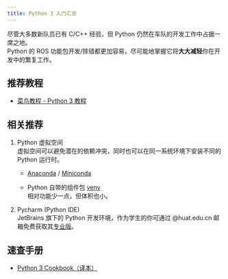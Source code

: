 ```yaml
---
title: Python 3 入门汇总
---
```


尽管大多数新队员已有 C/C++ 经验，但 Python 仍然在车队的开发工作中占据一席之地。  
Python 的 ROS 功能包开发/除错都更加容易，尽可能地掌握它将**大大减轻**你在开发中的繁复工作。

## 推荐教程

- [菜鸟教程 - Python 3 教程](https://www.runoob.com/python3/python3-tutorial.html)

## 相关推荐

1.  Python 虚拟空间  
  虚拟空间可以避免潜在的依赖冲突，同时也可以在同一系统环境下安装不同的 Python 运行时。

    - [Anaconda](https://repo.anaconda.com/archive/Anaconda3-2022.05-Linux-x86_64.sh) / [Miniconda](https://repo.anaconda.com/miniconda/Miniconda3-latest-Linux-x86_64.sh)
    
    - Python 自带的组件包 [venv](https://docs.python.org/zh-cn/3/library/venv.html)  
    相对功能少一点，但体积也小。

2. Pycharm (Python IDE)  
   JetBrains 旗下的 Python 开发环境，作为学生的你可通过 @huat.edu.cn 邮箱免费获取其[专业版](https://www.jetbrains.com/pycharm/download/)。

## 速查手册

- [Python 3 Cookbook（译本）](https://python3-cookbook.readthedocs.io/zh_CN/latest/preface.html)